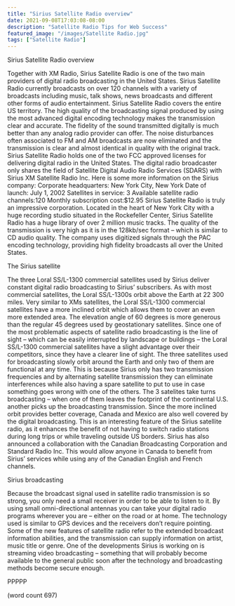```yaml
---
title: "Sirius Satellite Radio overview"
date: 2021-09-08T17:03:08-08:00
description: "Satellite Radio Tips for Web Success"
featured_image: "/images/Satellite Radio.jpg"
tags: ["Satellite Radio"]
---
```


Sirius Satellite Radio overview

Together with XM Radio, Sirius Satellite Radio is one of the two main providers of digital radio broadcasting in the United States. Sirius Satellite Radio currently broadcasts on over 120 channels with a variety of broadcasts including music, talk shows, news broadcasts and different other forms of audio entertainment. Sirius Satellite Radio covers the entire US territory. The high quality of the broadcasting signal produced by using the most advanced digital encoding technology makes the transmission clear and accurate. The fidelity of the sound transmitted digitally is much better than any analog radio provider can offer. The noise disturbances often associated to FM and AM broadcasts are now eliminated and the transmission is clear and almost identical in quality with the original track. Sirius Satellite Radio holds one of the two FCC approved licenses for delivering digital radio in the United States. The digital radio broadcaster only shares the field of Satellite Digital Audio Radio Services (SDARS) with Sirius XM Satellite Radio Inc. Here is some more information on the Sirius company:
Corporate headquarters: New York City, New York
Date of launch: July 1, 2002
Satellites in service: 3
Available satellite radio channels:120
Monthly subscription cost:$12.95
Sirius Satellite Radio is truly an impressive corporation. Located in the heart of New York City with a huge recording studio situated in the Rockefeller Center, Sirius Satellite Radio has a huge library of over 2 million music tracks. The quality of the transmission is very high as it is in the 128kb/sec format – which is similar to CD audio quality. The company uses digitized signals through the PAC encoding technology, providing high fidelity broadcasts all over the United States. 

The Sirius satellite

The three Loral SS/L-1300 commercial satellites used by Sirius deliver constant digital radio broadcasting to Sirius’ subscribers. As with most commercial satellites, the Loral SS/L-1300s orbit above the Earth at 22 300 miles. Very similar to XMs satellites, the Loral SS/L-1300 commercial satellites have a more inclined orbit which allows them to cover an even more extended area. The elevation angle of 60 degrees is more generous than the regular 45 degrees used by geostationary satellites. Since one of the most problematic aspects of satellite radio broadcasting is the line of sight – which can be easily interrupted by landscape or buildings – the Loral SS/L-1300 commercial satellites have a slight advantage over their competitors, since they have a clearer line of sight. The three satellites used for broadcasting slowly orbit around the Earth and only two of them are functional at any time. This is because Sirius only has two transmission frequencies and by alternating satellite transmission they can eliminate interferences while also having a spare satellite to put to use in case something goes wrong with one of the others. The 3 satelites take turns broadcasting – when one of them leaves the footprint of the continental U.S. another picks up the broadcasting transmission. Since the more inclined orbit provides better coverage, Canada and Mexico are also well covered by the digital broadcasting. This is an interesting feature of the Sirius satellite radio, as it enhances the benefit of not having to switch radio stations during long trips or while traveling outside US borders. Sirius has also announced a collaboration with the Canadian Broadcasting Corporation and Standard Radio Inc. This would allow anyone in Canada to benefit from Sirius’ services while using any of the Canadian English and French channels. 

Sirius broadcasting

Because the broadcast signal used in satellite radio transmission is so strong, you only need a small receiver in order to be able to listen to it. By using small omni-directional antennas you can take your digital radio programs wherever you are – either on the road or at home. The technology used is similar to GPS devices and the receivers don’t require pointing. Some of the new features of satellite radio refer to the extended broadcast information abilities, and the transmission can supply information on artist, music title or genre. One of the developments Sirius is working on is streaming video broadcasting – something that will probably become available to the general public soon after the technology and broadcasting methods become secure enough. 

PPPPP

(word count 697)

